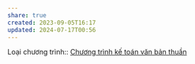 ```yaml
---
share: true
created: 2023-09-05T16:17
updated: 2024-07-17T00:56
---
```

Loại chương trình:: [Chương trình kế toán văn bản thuần](../../Lo%E1%BA%A1i%20ch%C6%B0%C6%A1ng%20tr%C3%ACnh/Ch%C6%B0%C6%A1ng%20tr%C3%ACnh%20k%E1%BA%BF%20to%C3%A1n%20v%C4%83n%20b%E1%BA%A3n%20thu%E1%BA%A7n.md)